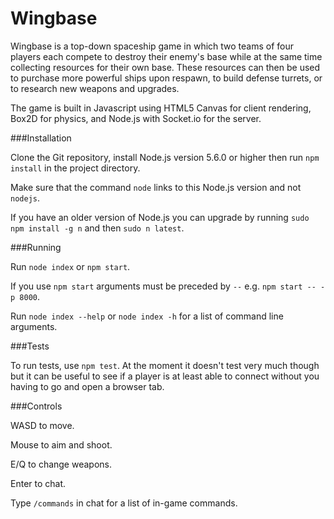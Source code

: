 Wingbase
===

Wingbase is a top-down spaceship game in which two teams of four players each compete to destroy their enemy's base while at the same time collecting resources for their own base. These resources can then be used to purchase more powerful ships upon respawn, to build defense turrets, or to research new weapons and upgrades.

The game is built in Javascript using HTML5 Canvas for client rendering, Box2D for physics, and Node.js with Socket.io for the server.

###Installation

Clone the Git repository, install Node.js version 5.6.0 or higher then run `npm install` in the project directory.

Make sure that the command `node` links to this Node.js version and not `nodejs`.

If you have an older version of Node.js you can upgrade by running `sudo npm install -g n` and then `sudo n latest`.

###Running

Run `node index` or `npm start`.

If you use `npm start` arguments must be preceded by `--` e.g. `npm start -- -p 8000`.

Run `node index --help` or `node index -h` for a list of command line arguments.

###Tests

To run tests, use `npm test`. At the moment it doesn't test very much though but it can be useful to see if a player is at least able to connect without you having to go and open a browser tab.

###Controls

WASD to move.

Mouse to aim and shoot.

E/Q to change weapons.

Enter to chat.

Type `/commands` in chat for a list of in-game commands.
